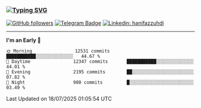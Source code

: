 ### [![Typing SVG](https://readme-typing-svg.herokuapp.com?font=lato&size=22&lines=Hi+There+👋)](https://git.io/typing-svg) 

[![GitHub followers](https://img.shields.io/github/followers/hanifazzuhdi?label=Follow&style=social)](https://github.com/hanifazzuhdi/?tab=follow) 
[![Telegram Badge](https://img.shields.io/badge/-hanif0198-blue?style=social&logo=telegram&link=https://www.t.me/hanif0198/)](https://www.t.me/hanif0198/) 
[![Linkedin: hanifazzuhdi](https://img.shields.io/badge/-hanifazzuhdi-blue?style=flat-square&logo=Linkedin&logoColor=white&link=https://www.linkedin.com/in/hanif-az-zuhdi-69688019b/)](https://www.linkedin.com/in/hanif-az-zuhdi-69688019b/) 

<hr/>

<!--START_SECTION:waka-->
**I'm an Early 🐤** 

```text
🌞 Morning                12531 commits       ███████████░░░░░░░░░░░░░░   44.67 % 
🌆 Daytime                12347 commits       ███████████░░░░░░░░░░░░░░   44.01 % 
🌃 Evening                2195 commits        ██░░░░░░░░░░░░░░░░░░░░░░░   07.82 % 
🌙 Night                  980 commits         █░░░░░░░░░░░░░░░░░░░░░░░░   03.49 % 
```



 Last Updated on 18/07/2025 01:05:54 UTC
<!--END_SECTION:waka-->
